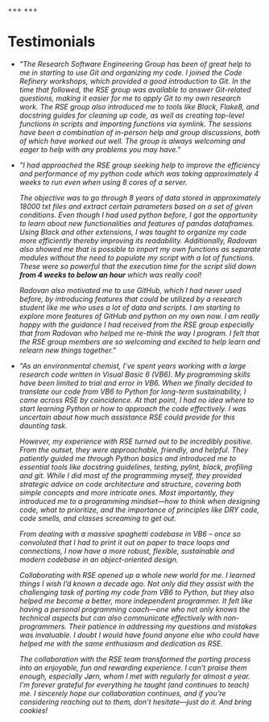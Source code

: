 +++
+++

# Testimonials

- *"The Research Software Engineering Group has been of great help to me in
  starting to use Git and organizing my code. I joined the Code Refinery
  workshops, which provided a good introduction to Git. In the time that
  followed, the RSE group was available to answer Git-related questions,
  making it easier for me to apply Git to my own research work. The RSE group
  also introduced me to tools like Black, Flake8, and docstring guides for
  cleaning up code, as well as creating top-level functions in scripts and
  importing functions via symlink. The sessions have been a combination of
  in-person help and group discussions, both of which have worked out well.
  The group is always welcoming and eager to help with any problems you may
  have."*

- *"I had approached the RSE group seeking help to improve the efficiency and
  performance of my python code which was taking approximately 4 weeks to run
  even when using 8 cores of a server.*

  *The objective was to go through 8 years of data stored in approximately
  18000 txt files and extract certain parameters based on a set of given
  conditions. Even though I had used python before, I got the opportunity to
  learn about new functionalities and features of pandas dataframes.  Using
  Black and other extensions, I was taught to organize my code more
  efficiently thereby improving its readability. Additionally, Radovan also
  showed me that is possible to import my own functions as separate modules
  without the need to populate my script with a lot of functions. These were
  so powerful that the execution time for the script slid down **from 4 weeks
  to below an hour** which was really cool!*

  *Radovan also motivated me to use GitHub, which I had never used before, by
  introducing features that could be utilized by a research student like me
  who uses a lot of data and scripts. I am starting to explore more features
  of GitHub and python on my own now. I am really happy with the guidance I
  had received from the RSE group especially that from Radovan who helped me
  re-think the way I program. I felt that the RSE group members are so
  welcoming and excited to help learn and relearn new things together."*

- *"As an environmental chemist, I’ve spent years working with a large research
  code written in Visual Basic 6 (VB6). My programming skills have been limited
  to trial and error in VB6. When we finally decided to translate our code from
  VB6 to Python for long-term sustainability, I came across RSE by coincidence.
  At that point, I had no idea where to start learning Python or how to approach
  the code effectively. I was uncertain about how much assistance RSE could
  provide for this daunting task.*
  
  *However, my experience with RSE turned out to be incredibly positive. From the
  outset, they were approachable, friendly, and helpful. They patiently guided me
  through Python basics and introduced me to essential tools like docstring
  guidelines, testing, pylint, black, profiling and git. While I did most of the
  programming myself, they provided strategic advice on code architecture and
  structure, covering both simple concepts and more intricate ones. Most
  importantly, they introduced me to a programming mindset—how to think when
  designing code, what to prioritize, and the importance of principles like DRY
  code, code smells, and classes screaming to get out.* 
  
  *From dealing with a massive spaghetti codebase in VB6 – once so convoluted that
  I had to print it out on paper to trace loops and connections, I now have a
  more robust, flexible, sustainable and modern codebase in an object-oriented
  design.* 
  
  *Collaborating with RSE opened up a whole new world for me. I learned things I
  wish I’d known a decade ago. Not only did they assist with the challenging task
  of porting my code from VB6 to Python, but they also helped me become a better,
  more independent programmer. It felt like having a personal programming
  coach—one who not only knows the technical aspects but can also communicate
  effectively with non-programmers. Their patience in addressing my questions and
  mistakes was invaluable. I doubt I would have found anyone else who could have
  helped me with the same enthusiasm and dedication as RSE.* 
  
  *The collaboration with the RSE team transformed the porting process into an
  enjoyable, fun and rewarding experience. I can’t praise them enough, especially
  Jørn, whom I met with regularly for almost a year. I’m forever grateful for
  everything he taught (and continues to teach) me. I sincerely hope our
  collaboration continues, and if you’re considering reaching out to them, don’t
  hesitate—just do it. And bring cookies!* 
